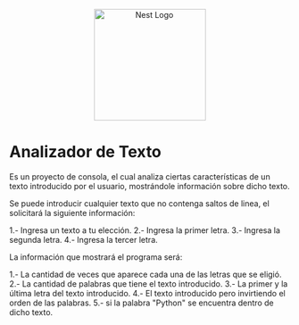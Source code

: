 <p align="center">
  <a href="https://www.python.org/" target="blank"><img src="https://www.pngmart.com/files/7/Python-PNG-Image.png" width="200" alt="Nest Logo" /></a>
</p>

# Analizador de Texto

Es un proyecto de consola, el cual analiza ciertas características de un texto introducido por el usuario, mostrándole información sobre dicho texto.

Se puede introducir cualquier texto que no contenga saltos de linea, el solicitará la siguiente información:

1.- Ingresa un texto a tu elección.
2.- Ingresa la primer letra.
3.- Ingresa la segunda letra.
4.- Ingresa la tercer letra.

La información que mostrará el programa será:

1.- La cantidad de veces que aparece cada una de las letras que se eligió.
2.- La cantidad de palabras que tiene el texto introducido.
3.- La primer y la última letra del texto introducido.
4.- El texto introducido pero invirtiendo el orden de las palabras.
5.- si la palabra "Python" se encuentra dentro de dicho texto. 